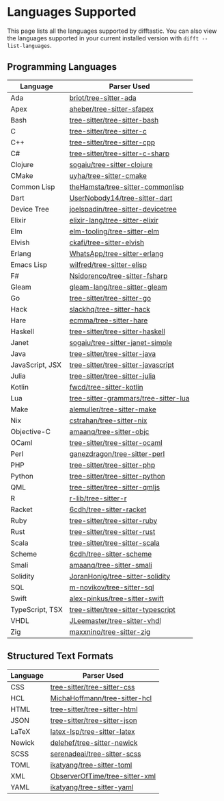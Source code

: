 # Languages Supported

This page lists all the languages supported by difftastic. You can
also view the languages supported in your current installed version
with `difft --list-languages`.

## Programming Languages

| Language        | Parser Used                                                                                     |
|-----------------|-------------------------------------------------------------------------------------------------|
| Ada             | [briot/tree-sitter-ada](https://github.com/briot/tree-sitter-ada)                               |
| Apex            | [aheber/tree-sitter-sfapex](https://github.com/aheber/tree-sitter-sfapex)                       |
| Bash            | [tree-sitter/tree-sitter-bash](https://github.com/tree-sitter/tree-sitter-bash)                 |
| C               | [tree-sitter/tree-sitter-c](https://github.com/tree-sitter/tree-sitter-c)                       |
| C++             | [tree-sitter/tree-sitter-cpp](https://github.com/tree-sitter/tree-sitter-cpp)                   |
| C#              | [tree-sitter/tree-sitter-c-sharp](https://github.com/tree-sitter/tree-sitter-c-sharp)           |
| Clojure         | [sogaiu/tree-sitter-clojure](https://github.com/sogaiu/tree-sitter-clojure)                     |
| CMake           | [uyha/tree-sitter-cmake](https://github.com/uyha/tree-sitter-cmake)                             |
| Common Lisp     | [theHamsta/tree-sitter-commonlisp](https://github.com/theHamsta/tree-sitter-commonlisp)         |
| Dart            | [UserNobody14/tree-sitter-dart](https://github.com/UserNobody14/tree-sitter-dart)               |
| Device Tree     | [joelspadin/tree-sitter-devicetree](https://github.com/joelspadin/tree-sitter-devicetree)       |
| Elixir          | [elixir-lang/tree-sitter-elixir](https://github.com/elixir-lang/tree-sitter-elixir)             |
| Elm             | [elm-tooling/tree-sitter-elm](https://github.com/elm-tooling/tree-sitter-elm)                   |
| Elvish          | [ckafi/tree-sitter-elvish](https://github.com/ckafi/tree-sitter-elvish)                         |
| Erlang          | [WhatsApp/tree-sitter-erlang](https://github.com/WhatsApp/tree-sitter-erlang)                   |
| Emacs Lisp      | [wilfred/tree-sitter-elisp](https://github.com/Wilfred/tree-sitter-elisp)                       |
| F#              | [Nsidorenco/tree-sitter-fsharp](https://github.com/Nsidorenco/tree-sitter-fsharp)               |
| Gleam           | [gleam-lang/tree-sitter-gleam](https://github.com/gleam-lang/tree-sitter-gleam)                 |
| Go              | [tree-sitter/tree-sitter-go](https://github.com/tree-sitter/tree-sitter-go)                     |
| Hack            | [slackhq/tree-sitter-hack](https://github.com/slackhq/tree-sitter-hack)                         |
| Hare            | [ecmma/tree-sitter-hare](https://git.sr.ht/~ecmma/tree-sitter-hare)                             |
| Haskell         | [tree-sitter/tree-sitter-haskell](https://github.com/tree-sitter/tree-sitter-haskell)           |
| Janet           | [sogaiu/tree-sitter-janet-simple](https://github.com/sogaiu/tree-sitter-janet-simple)           |
| Java            | [tree-sitter/tree-sitter-java](https://github.com/tree-sitter/tree-sitter-java)                 |
| JavaScript, JSX | [tree-sitter/tree-sitter-javascript](https://github.com/tree-sitter/tree-sitter-javascript)     |
| Julia           | [tree-sitter/tree-sitter-julia](https://github.com/tree-sitter/tree-sitter-julia)               |
| Kotlin          | [fwcd/tree-sitter-kotlin](https://github.com/fwcd/tree-sitter-kotlin)                           |
| Lua             | [tree-sitter-grammars/tree-sitter-lua](https://github.com/tree-sitter-grammars/tree-sitter-lua) |
| Make            | [alemuller/tree-sitter-make](https://github.com/alemuller/tree-sitter-make)                     |
| Nix             | [cstrahan/tree-sitter-nix](https://github.com/cstrahan/tree-sitter-nix)                         |
| Objective-C     | [amaanq/tree-sitter-objc](https://github.com/amaanq/tree-sitter-objc)                           |
| OCaml           | [tree-sitter/tree-sitter-ocaml](https://github.com/tree-sitter/tree-sitter-ocaml)               |
| Perl            | [ganezdragon/tree-sitter-perl](https://github.com/ganezdragon/tree-sitter-perl)                 |
| PHP             | [tree-sitter/tree-sitter-php](https://github.com/tree-sitter/tree-sitter-php)                   |
| Python          | [tree-sitter/tree-sitter-python](https://github.com/tree-sitter/tree-sitter-python)             |
| QML             | [tree-sitter/tree-sitter-qmljs](https://github.com/yuja/tree-sitter-qmljs)                      |
| R               | [r-lib/tree-sitter-r](https://github.com/r-lib/tree-sitter-r)                                   |
| Racket          | [6cdh/tree-sitter-racket](https://github.com/6cdh/tree-sitter-racket)                           |
| Ruby            | [tree-sitter/tree-sitter-ruby](https://github.com/tree-sitter/tree-sitter-ruby)                 |
| Rust            | [tree-sitter/tree-sitter-rust](https://github.com/tree-sitter/tree-sitter-rust)                 |
| Scala           | [tree-sitter/tree-sitter-scala](https://github.com/tree-sitter/tree-sitter-scala)               |
| Scheme          | [6cdh/tree-sitter-scheme](https://github.com/6cdh/tree-sitter-scheme)                           |
| Smali           | [amaanq/tree-sitter-smali](https://github.com/amaanq/tree-sitter-smali)                         |
| Solidity        | [JoranHonig/tree-sitter-solidity](https://github.com/JoranHonig/tree-sitter-solidity)           |
| SQL             | [m-novikov/tree-sitter-sql](https://github.com/m-novikov/tree-sitter-sql)                       |
| Swift           | [alex-pinkus/tree-sitter-swift](https://github.com/alex-pinkus/tree-sitter-swift)               |
| TypeScript, TSX | [tree-sitter/tree-sitter-typescript](https://github.com/tree-sitter/tree-sitter-typescript)     |
| VHDL            | [JLeemaster/tree-sitter-vhdl](https://github.com/JLeemaster/tree-sitter-vhdl)                   |
| Zig             | [maxxnino/tree-sitter-zig](https://github.com/maxxnino/tree-sitter-zig)                         |

## Structured Text Formats

| Language | Parser Used                                                                         |
|----------|-------------------------------------------------------------------------------------|
| CSS      | [tree-sitter/tree-sitter-css](https://github.com/tree-sitter/tree-sitter-css)       |
| HCL      | [MichaHoffmann/tree-sitter-hcl](https://github.com/MichaHoffmann/tree-sitter-hcl)   |
| HTML     | [tree-sitter/tree-sitter-html](https://github.com/tree-sitter/tree-sitter-html)     |
| JSON     | [tree-sitter/tree-sitter-json](https://github.com/tree-sitter/tree-sitter-json)     |
| LaTeX    | [latex-lsp/tree-sitter-latex](https://github.com/latex-lsp/tree-sitter-latex)       |
| Newick   | [delehef/tree-sitter-newick](https://github.com/delehef/tree-sitter-newick)         |
| SCSS     | [serenadeai/tree-sitter-scss](https://github.com/serenadeai/tree-sitter-scss)       |
| TOML     | [ikatyang/tree-sitter-toml](https://github.com/ikatyang/tree-sitter-toml)           |
| XML      | [ObserverOfTime/tree-sitter-xml](https://github.com/ObserverOfTime/tree-sitter-xml) |
| YAML     | [ikatyang/tree-sitter-yaml](https://github.com/ikatyang/tree-sitter-yaml)           |

